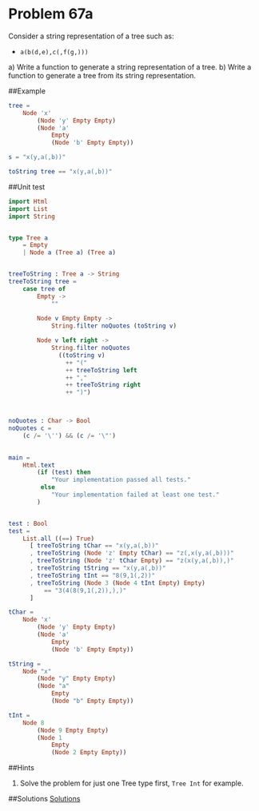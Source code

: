 # Problem 67a
Consider a string representation of a tree such as:

* ```a(b(d,e),c(,f(g,)))```

a) Write a function to generate a string representation of a tree. 
b) Write a function to generate a tree from its string representation.

##Example
```elm
tree = 
    Node 'x' 
        (Node 'y' Empty Empty) 
        (Node 'a' 
            Empty 
            (Node 'b' Empty Empty))

s = "x(y,a(,b))"

toString tree == "x(y,a(,b))" 
```

##Unit test

```elm
import Html
import List
import String


type Tree a
    = Empty
    | Node a (Tree a) (Tree a)


treeToString : Tree a -> String
treeToString tree =
    case tree of
        Empty ->
            ""
          
        Node v Empty Empty ->
            String.filter noQuotes (toString v) 

        Node v left right ->
            String.filter noQuotes
              ((toString v) 
                ++ "(" 
                ++ treeToString left
                ++ ","
                ++ treeToString right
                ++ ")")



noQuotes : Char -> Bool
noQuotes c = 
    (c /= '\'') && (c /= '\"')
    

main =
    Html.text
        (if (test) then
            "Your implementation passed all tests."
         else
            "Your implementation failed at least one test."
        )


test : Bool
test =
    List.all ((==) True)
      [ treeToString tChar == "x(y,a(,b))" 
      , treeToString (Node 'z' Empty tChar) == "z(,x(y,a(,b)))" 
      , treeToString (Node 'z' tChar Empty) == "z(x(y,a(,b)),)" 
      , treeToString tString == "x(y,a(,b))" 
      , treeToString tInt == "8(9,1(,2))"
      , treeToString (Node 3 (Node 4 tInt Empty) Empty) 
          == "3(4(8(9,1(,2)),),)"
      ]

tChar = 
    Node 'x' 
        (Node 'y' Empty Empty) 
        (Node 'a' 
            Empty 
            (Node 'b' Empty Empty))

tString = 
    Node "x" 
        (Node "y" Empty Empty) 
        (Node "a" 
            Empty 
            (Node "b" Empty Empty))

tInt = 
    Node 8 
        (Node 9 Empty Empty) 
        (Node 1 
            Empty 
            (Node 2 Empty Empty))

```

##Hints
1. Solve the problem for just one Tree type first, ```Tree Int``` for example. 


##Solutions
[Solutions](../s/s67a.md)
